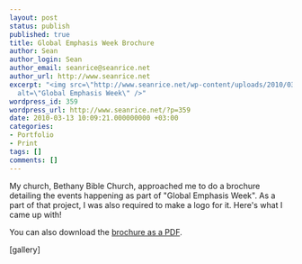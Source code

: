 ```yaml
---
layout: post
status: publish
published: true
title: Global Emphasis Week Brochure
author: Sean
author_login: Sean
author_email: seanrice@seanrice.net
author_url: http://www.seanrice.net
excerpt: "<img src=\"http://www.seanrice.net/wp-content/uploads/2010/03/GEW-preview.jpg\"
  alt=\"Global Emphasis Week\" />"
wordpress_id: 359
wordpress_url: http://www.seanrice.net/?p=359
date: 2010-03-13 10:09:21.000000000 +03:00
categories:
- Portfolio
- Print
tags: []
comments: []
---
```

My church, Bethany Bible Church, approached me to do a brochure detailing the events happening as part of "Global Emphasis Week". As a part of that project, I was also required to make a logo for it. Here's what I came up with!

You can also download the <a href='http://www.seanrice.net/wp-content/uploads/2010/03/GEW-Broch-web-safe.pdf'>brochure as a PDF</a>.

[gallery]
